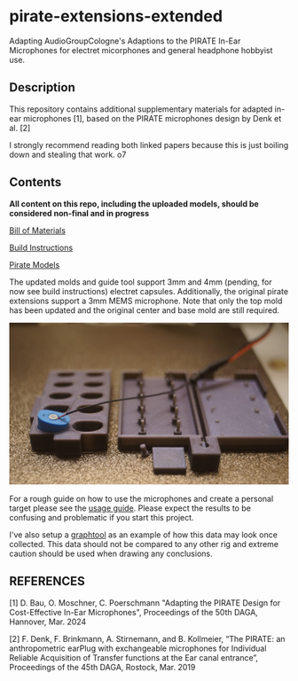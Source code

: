  # pirate-extensions-extended
Adapting AudioGroupCologne's Adaptions to the PIRATE In-Ear Microphones for electret micorphones and general headphone hobbyist use.

## Description
This repository contains additional supplementary materials for adapted in-ear microphones [1], based on the PIRATE microphones design by Denk et al. [2]

I strongly recommend reading both linked papers because this is just boiling down and stealing that work. o7 

## Contents

**All content on this repo, including the uploaded models, should be considered non-final and in progress**

[Bill of Materials](Bill_of_Materials.md)

[Build Instructions](build_guide.md)

[Pirate Models](pirate-models)

The updated molds and guide tool support 3mm and 4mm (pending, for now see build instructions) electret capsules. Additionally, the original pirate extensions support a 3mm MEMS microphone. Note that only the top mold has been updated and the original center and base mold are still required. 

![4mm electret](Images/pirate-extensions-extended.JPG)

For a rough guide on how to use the microphones and create a personal target please see the [usage guide](usage_guide/usage_guide.md). Please expect the results to be confusing and problematic if you start this project. 

I've also setup a [graphtool](https://animegolem.github.io/) as an example of how this data may look once collected. This data should not be compared to any other rig and extreme caution should be used when drawing any conclusions. 

## REFERENCES

[1] D. Bau, O. Moschner, C. Poerschmann "Adapting the PIRATE Design for Cost-Effective In-Ear Microphones", Proceedings of the 50th DAGA, Hannover, Mar. 2024

[2] F. Denk, F. Brinkmann, A. Stirnemann, and B. Kollmeier, “The PIRATE: an anthropometric earPlug with exchangeable microphones for Individual Reliable Acquisition of Transfer functions at the Ear canal entrance”, Proceedings of the 45th DAGA, Rostock, Mar. 2019

